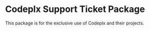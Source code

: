 # Codeplx Support Ticket Package

This package is for the exclusive use of Codeplx and their projects.
